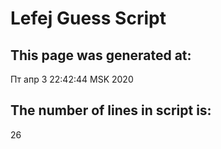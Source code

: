 # Lefej Guess Script 


 ## This page was generated at:
Пт апр  3 22:42:44 MSK 2020

 ## The number of lines in script is:
26
